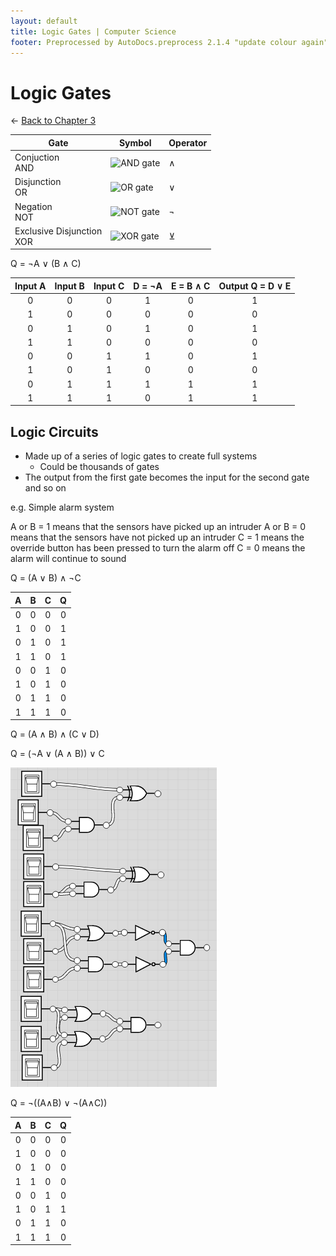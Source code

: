 ```yaml
---
layout: default
title: Logic Gates | Computer Science
footer: Preprocessed by AutoDocs.preprocess 2.1.4 "update colour again" ⓒ Starwort, 2020
---
```


# Logic Gates

← [Back to Chapter 3](./index.html)

Gate | Symbol | Operator
--- | --- | ---
Conjuction<br>AND | ![AND gate](https://upload.wikimedia.org/wikipedia/commons/thumb/b/b9/AND_ANSI_Labelled.svg/120px-AND_ANSI_Labelled.svg.png) | ∧
Disjunction<br>OR | ![OR gate](https://upload.wikimedia.org/wikipedia/commons/thumb/1/16/OR_ANSI_Labelled.svg/120px-OR_ANSI_Labelled.svg.png) | ∨
Negation<br>NOT | ![NOT gate](https://upload.wikimedia.org/wikipedia/commons/thumb/6/60/NOT_ANSI_Labelled.svg/120px-NOT_ANSI_Labelled.svg.png) | ¬
Exclusive Disjunction<br>XOR | ![XOR gate](https://upload.wikimedia.org/wikipedia/commons/thumb/1/17/XOR_ANSI_Labelled.svg/120px-XOR_ANSI_Labelled.svg.png) | ⊻

Q = ¬A ∨ (B ∧ C)

Input A | Input B | Input C | D = ¬A | E = B ∧ C | Output Q = D ∨ E
:---: | :---: | :---: | :---: | :---: | :---:
0 | 0 | 0 | 1 | 0 | 1
1 | 0 | 0 | 0 | 0 | 0
0 | 1 | 0 | 1 | 0 | 1
1 | 1 | 0 | 0 | 0 | 0
0 | 0 | 1 | 1 | 0 | 1
1 | 0 | 1 | 0 | 0 | 0
0 | 1 | 1 | 1 | 1 | 1
1 | 1 | 1 | 0 | 1 | 1

## Logic Circuits

- Made up of a series of logic gates to create full systems
  - Could be thousands of gates
- The output from the first gate becomes the input for the second gate and so on

e.g. Simple alarm system

A or B = 1 means that the sensors have picked up an intruder
A or B = 0 means that the sensors have not picked up an intruder
C = 1 means the override button has been pressed to turn the alarm off
C = 0 means the alarm will continue to sound

Q = (A ∨ B) ∧ ¬C

  A |   B |   C |   Q
:-: | :-: | :-: | :-:
  0 |   0 |   0 |   0
  1 |   0 |   0 |   1
  0 |   1 |   0 |   1
  1 |   1 |   0 |   1
  0 |   0 |   1 |   0
  1 |   0 |   1 |   0
  0 |   1 |   1 |   0
  1 |   1 |   1 |   0

Q = (A ∧ B) ∧ (C ∨ D)

Q = (¬A ∨ (A ∧ B)) ∨ C

![Q = A ⊻ (B ∧ C), Q = A ⊻ (B ∧ B), Q = ¬(A ∨ B) ∧ ¬(A ∧ C), Q = (A ∨ B) ∧ (A ∨ C)](./gates.png)

Q = ¬((A∧B) ∨ ¬(A∧C))

 A | B | C | Q
:-:|:-:|:-:|:-:
 0 | 0 | 0 | 0
 1 | 0 | 0 | 0
 0 | 1 | 0 | 0
 1 | 1 | 0 | 0
 0 | 0 | 1 | 0
 1 | 0 | 1 | 1
 0 | 1 | 1 | 0
 1 | 1 | 1 | 0
